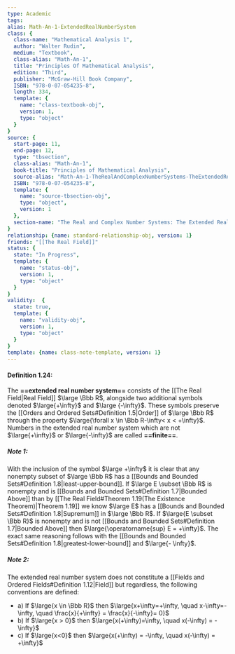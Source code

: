 ```yaml
---
type: Academic
tags:
alias: Math-An-1-ExtendedRealNumberSystem
class: {
  class-name: "Mathematical Analysis 1",
  author: "Walter Rudin",
  medium: "Textbook",
  class-alias: "Math-An-1",
  title: "Principles Of Mathematical Analysis",
  edition: "Third",
  publisher: "McGraw-Hill Book Company",
  ISBN: "978-0-07-054235-8",
  length: 334,
  template: {
    name: "class-textbook-obj",
    version: 1,
    type: "object"
  }
}
source: {
  start-page: 11,
  end-page: 12,
  type: "tbsection",
  class-alias: "Math-An-1",
  book-title: "Principles of Mathematical Analysis",
  source-alias: "Math-An-1-TheRealAndComplexNumberSystems-TheExtendedRealNumberSystem",
  ISBN: "978-0-07-054235-8",
  template: {
    name: "source-tbsection-obj",
    type: "object",
    version: 1
  },
  section-name: "The Real and Complex Number Systems: The Extended Real Number System"
}
relationship: {name: standard-relationship-obj, version: 1}
friends: "[[The Real Field]]"
status: {
  state: "In Progress",
  template: {
    name: "status-obj",
    version: 1,
    type: "object"
  }
}
validity:  {
  state: true,
  template: {
    name: "validity-obj",
    version: 1,
    type: "object"
  }
}
template: {name: class-note-template, version: 1}
---
```


#### Definition 1.24:
The **==extended real number system==** consists of the [[The Real Field|Real Field]] $\large \Bbb R$, alongside two additional symbols denoted $\large{+\infty}$ and $\large {-\infty}$. These symbols preserve the [[Orders and Ordered Sets#Definition 1.5|Order]] of $\large \Bbb R$ through the property $\large{\forall x \in \Bbb R-\infty< x  < +\infty}$. Numbers in the extended real number system which are not $\large{+\infty}$ or $\large{-\infty}$ are called **==finite==**.

##### Note 1: 
With the inclusion of the symbol $\large +\infty$ it is clear that any nonempty subset of $\large \Bbb R$ has a [[Bounds and Bounded Sets#Definition 1.8|least-upper-bound]]. If $\large E \subset \Bbb R$ is nonempty and is [[Bounds and Bounded Sets#Definition 1.7|Bounded Above]] than by [[The Real Field#Theorem 1.19(The Existence Theorem)|Theorem 1.19]] we know $\large E$ has a [[Bounds and Bounded Sets#Definition 1.8|Supremum]] in $\large \Bbb R$. If $\large{E \subset \Bbb R}$ is nonempty and is not [[Bounds and Bounded Sets#Definition 1.7|Bounded Above]] then $\large{\operatorname{sup} E = +\infty}$. The exact same reasoning follows with the [[Bounds and Bounded Sets#Definition 1.8|greatest-lower-bound]] and $\large{- \infty}$.

##### Note 2:
The extended real number system does not constitute a [[Fields and Ordered Fields#Definition 1.12|Field]] but regardless, the following conventions are defined:
- a) If $\large{x \in \Bbb R}$ then $\large{x+\infty=+\infty, \quad x-\infty=-\infty, \quad \frac{x}{+\infty} = \frac{x}{-\infty}= 0}$ 
- b) If $\large{x > 0}$ then $\large{x(+\infty)=\infty, \quad x(-\infty) = -\infty}$
- c) If $\large{x<0}$ then $\large{x(+\infty) = -\infty, \quad x(-\infty) = +\infty}$ 